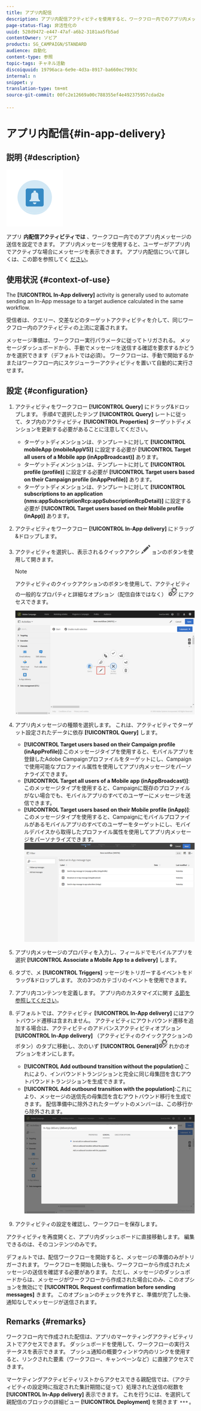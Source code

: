 ```yaml
---
title: アプリ内配信
description: アプリ内配信アクティビティを使用すると、ワークフロー内でのアプリ内メッセージの送信を設定できます。
page-status-flag: 非活性化の
uuid: 528d9472-e447-47af-a6b2-3181aa5fb5ad
contentOwner: ソビア
products: SG_CAMPAIGN/STANDARD
audience: 自動化
content-type: 参照
topic-tags: チャネル活動
discoiquuid: 19796aca-6e9e-4d3a-8917-ba660ec7993c
internal: n
snippet: y
translation-type: tm+mt
source-git-commit: 00fc2e12669a00c788355ef4e492375957cdad2e

---
```



# アプリ内配信{#in-app-delivery}

## 説明 {#description}

![](assets/wkf_in_app_1.png)

アプリ **内配信アクティビティでは** 、ワークフロー内でのアプリ内メッセージの送信を設定できます。 アプリ内メッセージを使用すると、ユーザーがアプリ内でアクティブな場合にメッセージを表示できます。 アプリ内配信について詳しくは、この節を参照してく [ださい](../../channels/using/about-in-app-messaging.md)。

## 使用状況 {#context-of-use}

The **[!UICONTROL In-App delivery]** activity is generally used to automate sending an In-App message to a target audience calculated in the same workflow.

受信者は、クエリー、交差などのターゲットアクティビティを介して、同じワークフロー内のアクティビティの上流に定義されます。

メッセージ準備は、ワークフロー実行パラメータに従ってトリガされる。 メッセージダッシュボードから、手動でメッセージを送信する確認を要求するかどうかを選択できます（デフォルトでは必須）。 ワークフローは、手動で開始するかまたはワークフロー内にスケジューラーアクティビティを置いて自動的に実行させます。

## 設定 {#configuration}

1. アクティビティをワークフロー **[!UICONTROL Query]** にドラッグ&amp;ドロップします。 手順4で選択したテンプ **[!UICONTROL Query]** レートに従って、タブ内のアクティビティ **[!UICONTROL Properties]** ターゲットディメンションを更新する必要があることに注意してください。

   * ターゲットディメンションは、テンプレートに対して **[!UICONTROL mobileApp (mobileAppV5)]** に設定する必要が **[!UICONTROL Target all users of a Mobile app (inAppBroadcast)]** あります。
   * ターゲットディメンションは、テンプレートに対して **[!UICONTROL profile (profile)]** に設定する必要が **[!UICONTROL Target users based on their Campaign profile (inAppProfile)]** あります。
   * ターゲットディメンションは、テンプレートに対して **[!UICONTROL subscriptions to an application (nms:appSubscriptionRcp:appSubscriptionRcpDetail)]** に設定する必要が **[!UICONTROL Target users based on their Mobile profile (inApp)]** あります。

1. アクティビティをワークフロー **[!UICONTROL In-App delivery]** にドラッグ&amp;ドロップします。
1. アクティビティを選択し、表示されるクイックアクシ ![](assets/edit_darkgrey-24px.png) ョンのボタンを使用して開きます。

   >[!NOTE]
   >
   >アクティビティのクイックアクションのボタンを使用して、アクティビティの一般的なプロパティと詳細なオプション（配信自体ではなく） ![](assets/dlv_activity_params-24px.png) にアクセスできます。

   ![](assets/wkf_in_app_3.png)

1. アプリ内メッセージの種類を選択します。 これは、アクティビティでターゲット設定されたデータに依存 **[!UICONTROL Query]** します。

   * **[!UICONTROL Target users based on their Campaign profile (inAppProfile)]**:このメッセージタイプを使用すると、モバイルアプリを登録したAdobe Campaignプロファイルをターゲットにし、Campaignで使用可能なプロファイル属性を使用してアプリ内メッセージをパーソナライズできます。
   * **[!UICONTROL Target all users of a Mobile app (inAppBroadcast)]**:このメッセージタイプを使用すると、Campaignに既存のプロファイルがない場合でも、モバイルアプリのすべてのユーザーにメッセージを送信できます。
   * **[!UICONTROL Target users based on their Mobile profile (inApp)]**:このメッセージタイプを使用すると、Campaignにモバイルプロファイルがあるモバイルアプリのすべてのユーザーをターゲットにし、モバイルデバイスから取得したプロファイル属性を使用してアプリ内メッセージをパーソナライズできます。
   ![](assets/wkf_in_app_4.png)

1. アプリ内メッセージのプロパティを入力し、フィールドでモバイルアプリを選択 **[!UICONTROL Associate a Mobile App to a delivery]** します。
1. タブで、メ **[!UICONTROL Triggers]** ッセージをトリガーするイベントをドラッグ&amp;ドロップします。 次の3つのカテゴリのイベントを使用できます。
1. アプリ内コンテンツを定義します。 アプリ内のカスタマイズに関す [る節を参照してください](../../channels/using/customizing-an-in-app-message.md)。
1. デフォルトでは、アクティビティ **[!UICONTROL In-App delivery]** にはアウトバウンド遷移は含まれません。 アクティビティにアウトバウンド遷移を追加する場合は、アクティビティのアドバンスアクティビティオプション **[!UICONTROL In-App delivery]** （アクティビティのクイックアクションのボタン）のタブに移動し、次のいず **[!UICONTROL General]**![](assets/dlv_activity_params-24px.png) れかのオプションをオンにします。

   * **[!UICONTROL Add outbound transition without the population]**:これにより、インバウンドトランジションと完全に同じ母集団を含むアウトバウンドトランジションを生成できます。
   * **[!UICONTROL Add outbound transition with the population]**:これにより、メッセージの送信先の母集団を含むアウトバウンド移行を生成できます。 配信準備中に除外されたターゲットのメンバーは、この移行から除外されます。
   ![](assets/wkf_in_app_5.png)

1. アクティビティの設定を確認し、ワークフローを保存します。

アクティビティを再度開くと、アプリ内ダッシュボードに直接移動します。 編集できるのは、そのコンテンツのみです。

デフォルトでは、配信ワークフローを開始すると、メッセージの準備のみがトリガーされます。 ワークフローを開始した後も、ワークフローから作成されたメッセージの送信を確認する必要があります。 ただし、メッセージのダッシュボードからは、メッセージがワークフローから作成された場合にのみ、このオプションを無効にで **[!UICONTROL Request confirmation before sending messages]** きます。 このオプションのチェックを外すと、準備が完了した後、通知なしでメッセージが送信されます。

## Remarks {#remarks}

ワークフロー内で作成された配信は、アプリのマーケティングアクティビティリストでアクセスできます。 ダッシュボードを使用して、ワークフローの実行ステータスを表示できます。 プッシュ通知の概要ウィンドウ内のリンクを使用すると、リンクされた要素（ワークフロー、キャンペーンなど）に直接アクセスできます。

マーケティングアクティビティリストからアクセスできる親配信では、（アクティビティの設定時に指定された集計期間に従って）処理された送信の総数を **[!UICONTROL In-App delivery]** 表示できます。 これを行うには、を選択して親配信のブロックの詳細ビュー **[!UICONTROL Deployment]** を開きます ![](assets/wkf_dlv_detail_button.png)。
